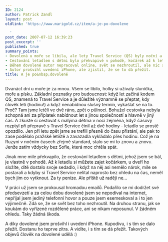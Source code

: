 ```yaml
---
ID: 2124
author: Patrick Zandl
layout: post
oldlink: 'https://www.marigold.cz/item/a-je-po-dovolene

  '
post_date: 2007-07-12 16:39:23
post_excerpt: ''
published: true
summary_points:
- Dovolená u moře se líbila, ale lety Travel Service (QS) byly noční a zpožděné.
- Cestování letadlem s dětmi bylo překvapivě v pohodě, kočárek až k letadlu.
- Během dovolené autor nepracoval online, svět se nezhroutil, ale nic se neposunulo.
- Autor prošvihl uvedení iPhone, ale zjistil, že se to dá přežít.
title: A je po&nbsp;dovolené
---
```


Dvanáct dní u moře je za mnou. Všem se líbilo, holky si užívaly sluníčka, moře a písku. Základní poznatky pro budoucnost: když let začíná kodem QS, znamená to Travel Service a je důležité významně se přeptat, kdy člověk letí (hodinu!) a když nenabídnou slušný termín, vykašlat se na to. Proč? Tam jsme letěli ve dvě ráno, zpět o půlnoci. Bohužel cestovka nebyla schopná ani za příplatek nabídnout let s jinou společností a hlavně v jiný čas. A zkuste si cestovat s malýma dětma v noci zejména, když časový rozptyl při přepravě s Travel Service činil až dvě hodiny - letadlo se prostě opozdilo. Jen při letu zpět jsme se trefili přesně do času přistání, ale pak to zase podělalo pražské letiště a zavazadla vykládalo přes hodinu. Což je na Ruzyni v nočním časech zřejmě standard, stalo se mi to znovu a znovu. Jenže zatím vždycky bez Sofie, která moc chtěla spát. 

Jinak mne mile překvapilo, že cestování letadlem s dětmi, jehož jsem se bál, je vlastně v pohodě. Až k letadlu si můžete zajet kočárkem, u dveří ho složíte, dítě dostalo svoje sedadlo, i když na něj asi nemělo nárok, mile se postarali a kdyby si Travel Service nelítal naprosto bez ohledu na čas, neměl bych jim co vytknout. Za ty peníze. Ale příště už raději ne... 

V práci už jsem se prokousal hromadou emailů. Podařilo se mi dodržet své předsevzetí a za celou dobu dovolené jsem se nepodíval na internet, nepřijal jsem jediný telefonní hovor a pouze jsem esemeskoval a i to jen výjimečně. Zdá se, že se svět bez toho nezhroutil. Na druhou stranu, jak se koukám do vyřízené rozdělené práce, ani se nikam neposunul. V žádném ohledu. Taky žádná škoda. 

A díky dovolené jsem prošvihl i uvedení iPhone. Kupodivu, i s tím se dalo přežít. Dostanu ho teprve zítra. A vidíte, i s tím se dá přežít. Takových objevů člověk na dovolené udělá :)